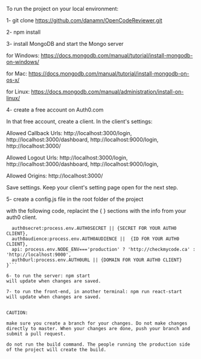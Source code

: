 
To run the project on your local environment:

1- git clone https://github.com/danamn/OpenCodeReviewer.git

2- npm install

3- install MongoDB and start the Mongo server

for Windows: https://docs.mongodb.com/manual/tutorial/install-mongodb-on-windows/

for Mac: https://docs.mongodb.com/manual/tutorial/install-mongodb-on-os-x/

for Linux: https://docs.mongodb.com/manual/administration/install-on-linux/

4- create a free account on Auth0.com

In that free account, create a client.
In the client's settings:

Allowed Callback Urls:
http://localhost:3000/login,
http://localhost:3000/dashboard,
http://localhost:9000/login,
http://localhost:3000/

Allowed Logout Urls:
http://localhost:3000/login,
http://localhost:3000/dashboard,
http://localhost:9000/login,

Allowed Origins:
http://localhost:3000/

Save settings. Keep your client's setting page open for the next step.

5- create a config.js file in the root folder of the project

with the following code, replacint the { } sections with the info from your auth0 client.
```module.exports = {
  auth0secret:process.env.AUTH0SECRET || {SECRET FOR YOUR AUTH0 CLIENT},
  auth0audience:process.env.AUTH0AUDIENCE ||  {ID FOR YOUR AUTH0 CLIENT},
  api: process.env.NODE_ENV==='production' ? 'http://checkmycode.ca' : 'http://localhost:9000',
  auth0url:process.env.AUTH0URL || {DOMAIN FOR YOUR AUTH0 CLIENT}
}```

6- to run the server: npm start
will update when changes are saved.

7- to run the front-end, in another terminal: npm run react-start
will update when changes are saved.


CAUTION:

make sure you create a branch for your changes. Do not make changes directly to master. When your changes are done, push your branch and submit a pull request.

do not run the build command. The people running the production side of the project will create the build.

